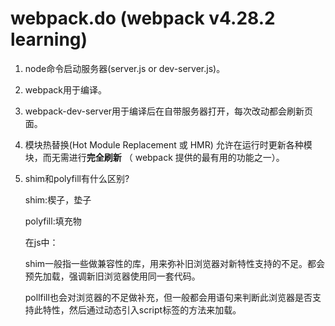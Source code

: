# webpack.do (webpack v4.28.2 learning)
1. node命令启动服务器(server.js or dev-server.js)。
2. webpack用于编译。
3. webpack-dev-server用于编译后在自带服务器打开，每次改动都会刷新页面。
4. 模块热替换(Hot Module Replacement 或 HMR)
允许在运行时更新各种模块，而无需进行**完全刷新**
（ webpack 提供的最有用的功能之一）。
5. shim和polyfill有什么区别?

    shim:楔子，垫子
    
    polyfill:填充物
    
    在js中：
    
    shim一般指一些做兼容性的库，用来弥补旧浏览器对新特性支持的不足。都会预先加载，强调新旧浏览器使用同一套代码。
    
    pollfill也会对浏览器的不足做补充，但一般都会用语句来判断此浏览器是否支持此特性，然后通过动态引入script标签的方法来加载。